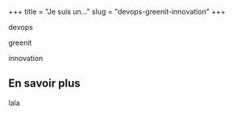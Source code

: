 +++
title = "Je suis un..."
slug = "devops-greenit-innovation"
+++


devops

greenit

innovation

## En savoir plus

lala
